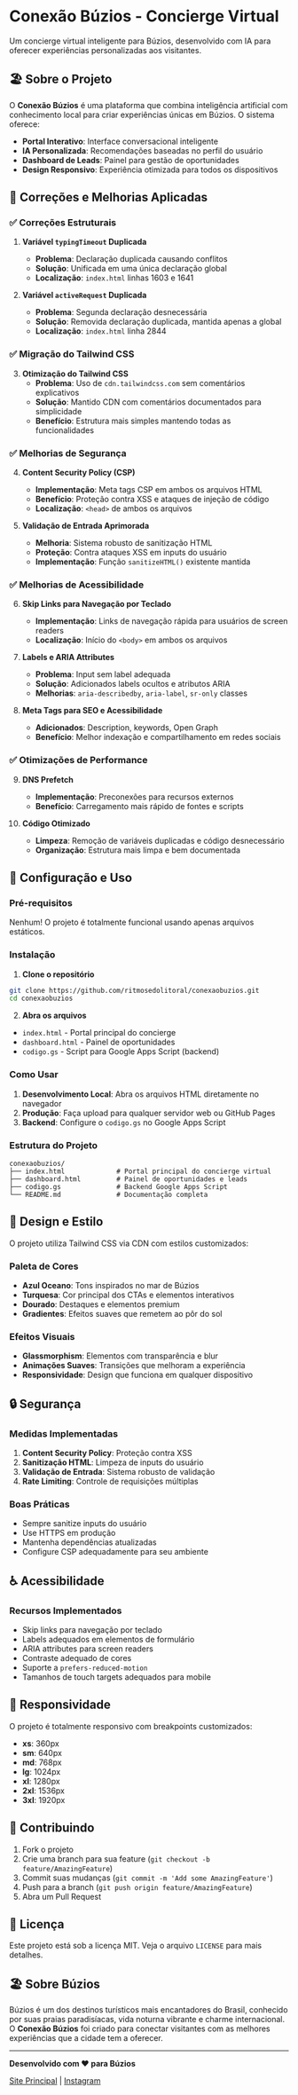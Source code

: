 # Conexão Búzios - Concierge Virtual

Um concierge virtual inteligente para Búzios, desenvolvido com IA para oferecer experiências personalizadas aos visitantes.

## 🏖️ Sobre o Projeto

O **Conexão Búzios** é uma plataforma que combina inteligência artificial com conhecimento local para criar experiências únicas em Búzios. O sistema oferece:

- **Portal Interativo**: Interface conversacional inteligente
- **IA Personalizada**: Recomendações baseadas no perfil do usuário
- **Dashboard de Leads**: Painel para gestão de oportunidades
- **Design Responsivo**: Experiência otimizada para todos os dispositivos

## 🔧 Correções e Melhorias Aplicadas

### ✅ Correções Estruturais

1. **Variável `typingTimeout` Duplicada**
   - **Problema**: Declaração duplicada causando conflitos
   - **Solução**: Unificada em uma única declaração global
   - **Localização**: `index.html` linhas 1603 e 1641

2. **Variável `activeRequest` Duplicada**
   - **Problema**: Segunda declaração desnecessária
   - **Solução**: Removida declaração duplicada, mantida apenas a global
   - **Localização**: `index.html` linha 2844

### ✅ Migração do Tailwind CSS

3. **Otimização do Tailwind CSS**
   - **Problema**: Uso de `cdn.tailwindcss.com` sem comentários explicativos
   - **Solução**: Mantido CDN com comentários documentados para simplicidade
   - **Benefício**: Estrutura mais simples mantendo todas as funcionalidades

### ✅ Melhorias de Segurança

4. **Content Security Policy (CSP)**
   - **Implementação**: Meta tags CSP em ambos os arquivos HTML
   - **Benefício**: Proteção contra XSS e ataques de injeção de código
   - **Localização**: `<head>` de ambos os arquivos

5. **Validação de Entrada Aprimorada**
   - **Melhoria**: Sistema robusto de sanitização HTML
   - **Proteção**: Contra ataques XSS em inputs do usuário
   - **Implementação**: Função `sanitizeHTML()` existente mantida

### ✅ Melhorias de Acessibilidade

6. **Skip Links para Navegação por Teclado**
   - **Implementação**: Links de navegação rápida para usuários de screen readers
   - **Localização**: Início do `<body>` em ambos os arquivos

7. **Labels e ARIA Attributes**
   - **Problema**: Input sem label adequada
   - **Solução**: Adicionados labels ocultos e atributos ARIA
   - **Melhorias**: `aria-describedby`, `aria-label`, `sr-only` classes

8. **Meta Tags para SEO e Acessibilidade**
   - **Adicionados**: Description, keywords, Open Graph
   - **Benefício**: Melhor indexação e compartilhamento em redes sociais

### ✅ Otimizações de Performance

9. **DNS Prefetch**
   - **Implementação**: Preconexões para recursos externos
   - **Benefício**: Carregamento mais rápido de fontes e scripts

10. **Código Otimizado**
    - **Limpeza**: Remoção de variáveis duplicadas e código desnecessário
    - **Organização**: Estrutura mais limpa e bem documentada

## 🚀 Configuração e Uso

### Pré-requisitos

Nenhum! O projeto é totalmente funcional usando apenas arquivos estáticos.

### Instalação

1. **Clone o repositório**
```bash
git clone https://github.com/ritmosedolitoral/conexaobuzios.git
cd conexaobuzios
```

2. **Abra os arquivos**
- `index.html` - Portal principal do concierge
- `dashboard.html` - Painel de oportunidades
- `codigo.gs` - Script para Google Apps Script (backend)

### Como Usar

1. **Desenvolvimento Local**: Abra os arquivos HTML diretamente no navegador
2. **Produção**: Faça upload para qualquer servidor web ou GitHub Pages
3. **Backend**: Configure o `codigo.gs` no Google Apps Script

### Estrutura do Projeto

```
conexaobuzios/
├── index.html             # Portal principal do concierge virtual
├── dashboard.html         # Painel de oportunidades e leads
├── codigo.gs              # Backend Google Apps Script
└── README.md              # Documentação completa

```

## 🎨 Design e Estilo

O projeto utiliza Tailwind CSS via CDN com estilos customizados:

### Paleta de Cores
- **Azul Oceano**: Tons inspirados no mar de Búzios
- **Turquesa**: Cor principal dos CTAs e elementos interativos
- **Dourado**: Destaques e elementos premium
- **Gradientes**: Efeitos suaves que remetem ao pôr do sol

### Efeitos Visuais
- **Glassmorphism**: Elementos com transparência e blur
- **Animações Suaves**: Transições que melhoram a experiência
- **Responsividade**: Design que funciona em qualquer dispositivo

## 🔒 Segurança

### Medidas Implementadas

1. **Content Security Policy**: Proteção contra XSS
2. **Sanitização HTML**: Limpeza de inputs do usuário
3. **Validação de Entrada**: Sistema robusto de validação
4. **Rate Limiting**: Controle de requisições múltiplas

### Boas Práticas

- Sempre sanitize inputs do usuário
- Use HTTPS em produção
- Mantenha dependências atualizadas
- Configure CSP adequadamente para seu ambiente

## ♿ Acessibilidade

### Recursos Implementados

- Skip links para navegação por teclado
- Labels adequados em elementos de formulário
- ARIA attributes para screen readers
- Contraste adequado de cores
- Suporte a `prefers-reduced-motion`
- Tamanhos de touch targets adequados para mobile

## 📱 Responsividade

O projeto é totalmente responsivo com breakpoints customizados:

- **xs**: 360px
- **sm**: 640px  
- **md**: 768px
- **lg**: 1024px
- **xl**: 1280px
- **2xl**: 1536px
- **3xl**: 1920px

## 🤝 Contribuindo

1. Fork o projeto
2. Crie uma branch para sua feature (`git checkout -b feature/AmazingFeature`)
3. Commit suas mudanças (`git commit -m 'Add some AmazingFeature'`)
4. Push para a branch (`git push origin feature/AmazingFeature`)
5. Abra um Pull Request

## 📄 Licença

Este projeto está sob a licença MIT. Veja o arquivo `LICENSE` para mais detalhes.

## 🏖️ Sobre Búzios

Búzios é um dos destinos turísticos mais encantadores do Brasil, conhecido por suas praias paradisíacas, vida noturna vibrante e charme internacional. O **Conexão Búzios** foi criado para conectar visitantes com as melhores experiências que a cidade tem a oferecer.

---

**Desenvolvido com ❤️ para Búzios**

[Site Principal](https://ritmosedolitoral.github.io/conexaobuzios/) | [Instagram](https://www.instagram.com/conexao.buzios/)